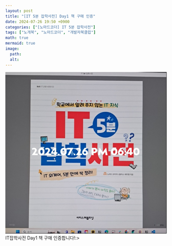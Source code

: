 ```yaml
---
layout: post
title: "[IT 5분 잡학사전] Day1 책 구매 인증"
date: 2024-07-26 19:50 +0900
categories: ["[노마드코더] IT 5분 잡학사전"]
tags: ["노개북", "노마드코더", "개발자북클럽"]
math: true
mermaid: true
image:
  path: 
  alt: 
---
```

![IT 5분 잡학사전 책 이미지](../assets/img/post/NormadCoder-ItBook-1.png)
IT잡학사전 Day1 책 구매 인증합니다!:>